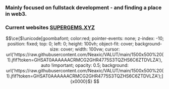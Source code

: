 ###  Mainly focused on fullstack development - and finding a place in web3.
###  Current websites [SUPERGEMS.XYZ](https://supergems.xyz)


```math
\ce{$\unicode[goombafont; color:red; pointer-events: none; z-index: -10; position: fixed; top: 0; left: 0; height: 100vh; object-fit: cover; background-size: cover; width: 100vw; cursor: url('https://raw.githubusercontent.com/Neaxic/VALUT/main/1500x500%20(1).jfif?token=GHSAT0AAAAAACRMCG2GHR4775S3TQZHS6C6ZTDVLZA'), auto !important; opacity: 0.5; background: url('https://raw.githubusercontent.com/Neaxic/VALUT/main/1500x500%20(1).jfif?token=GHSAT0AAAAAACRMCG2GHR4775S3TQZHS6C6ZTDVLZA');]{x0000}$} 
```
